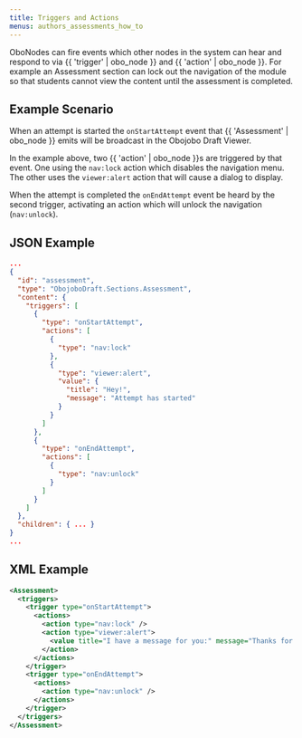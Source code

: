 ```yaml
---
title: Triggers and Actions
menus: authors_assessments_how_to
---
```


OboNodes can fire events which other nodes in the system can hear and respond to via {{ 'trigger' | obo_node }} and {{ 'action' | obo_node }}. For example an Assessment section can lock out the navigation of the module so that students cannot view the content until the assessment is completed.

## Example Scenario

When an attempt is started the `onStartAttempt` event that {{ 'Assessment' | obo_node }} emits will be broadcast in the Obojobo Draft Viewer.

In the example above, two {{ 'action' | obo_node }}s are triggered by that event. One using the `nav:lock` action which disables the navigation menu. The other uses the `viewer:alert` action that will cause a dialog to display.

When the attempt is completed the `onEndAttempt` event be heard by the second trigger, activating an action which will unlock the navigation (`nav:unlock`).

## JSON Example

```json
...
{
  "id": "assessment",
  "type": "ObojoboDraft.Sections.Assessment",
  "content": {
    "triggers": [
      {
        "type": "onStartAttempt",
        "actions": [
          {
            "type": "nav:lock"
          },
          {
            "type": "viewer:alert",
            "value": {
              "title": "Hey!",
              "message": "Attempt has started"
            }
          }
        ]
      },
      {
        "type": "onEndAttempt",
        "actions": [
          {
            "type": "nav:unlock"
          }
        ]
      }
    ]
  },
  "children": { ... }
}
...
```

## XML Example

```xml
<Assessment>
  <triggers>
    <trigger type="onStartAttempt">
      <actions>
        <action type="nav:lock" />
        <action type="viewer:alert">
          <value title="I have a message for you:" message="Thanks for clicking the button" />
        </action>
      </actions>
    </trigger>
    <trigger type="onEndAttempt">
      <actions>
        <action type="nav:unlock" />
      </actions>
    </trigger>
  </triggers>
</Assessment>
```
